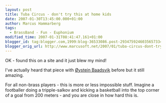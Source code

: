 ```yaml
---
layout: post
title: Tuba Circus - don't try this at home kids
date: 2007-01-30T13:45:00.000+01:00
author: Marcus Hammarberg
tags:
  - BrassBand - Fun - Euphonium
modified_time: 2007-01-31T08:41:47.161+01:00
blogger_id: tag:blogger.com,1999:blog-36533086.post-2934759246035657334
blogger_orig_url: http://www.marcusoft.net/2007/01/tuba-circus-dont-try-this-at-home.html
---
```


OK - found this on a site and it just blew my mind!

I've actually heard that piece with
<a href="http://www.baadsvik.com/" target="_blank">Øystein Baadsvik</a> before but it
still amazing.

For all non-brass players - this is more or
less impossible stuff. Imagine a footballer doing a tripple-salkov and kicking a basketball
into the top corner of a goal from 200 meters - and you are close in how
hard this is.

